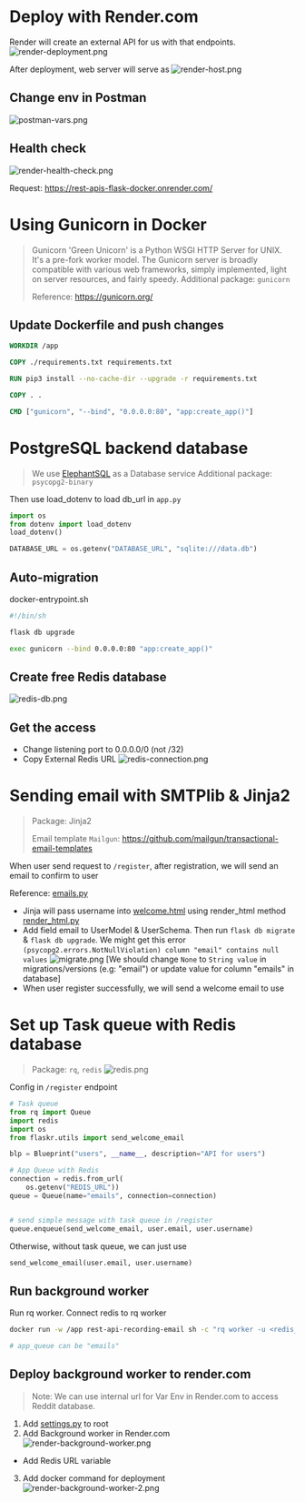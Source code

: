 # Deploy with Render.com
Render will create an external API for us with that endpoints.
![render-deployment.png](media%2Frender-deployment.png)

After deployment, web server will serve as 
![render-host.png](media%2Frender-host.png)

## Change env in Postman
![postman-vars.png](media%2Fpostman-vars.png)


## Health check
![render-health-check.png](media%2Frender-health-check.png)

Request: https://rest-apis-flask-docker.onrender.com/

# Using Gunicorn in Docker
> Gunicorn 'Green Unicorn' is a Python WSGI HTTP Server for UNIX. It's a pre-fork worker model. The Gunicorn server is broadly compatible with various web frameworks, simply implemented, light on server resources, and fairly speedy.
> Additional package: `gunicorn`
> 
> Reference: https://gunicorn.org/

## Update Dockerfile and push changes
```Dockerfile
WORKDIR /app

COPY ./requirements.txt requirements.txt

RUN pip3 install --no-cache-dir --upgrade -r requirements.txt

COPY . .

CMD ["gunicorn", "--bind", "0.0.0.0:80", "app:create_app()"]
```

# PostgreSQL backend database
> We use [ElephantSQL](https://www.elephantsql.com/) as a Database service
> Additional package: `psycopg2-binary` 

Then use load_dotenv to load db_url in `app.py`

```python
import os
from dotenv import load_dotenv
load_dotenv()

DATABASE_URL = os.getenv("DATABASE_URL", "sqlite:///data.db")
```

## Auto-migration
docker-entrypoint.sh
```bash
#!/bin/sh

flask db upgrade

exec gunicorn --bind 0.0.0.0:80 "app:create_app()"
```

## Create free Redis database
![redis-db.png](media%2Fredis-db.png)

## Get the access
- Change listening port to 0.0.0.0/0 (not /32)
- Copy External Redis URL
![redis-connection.png](media%2Fredis-connection.png)

# Sending email with SMTPlib & Jinja2
> Package: Jinja2
> 
> Email template `Mailgun`: https://github.com/mailgun/transactional-email-templates

When user send request to `/register`, after registration, we will send an email to confirm to user

Reference: [emails.py](flaskr%2Futils%2Femails.py)
- Jinja will pass username into [welcome.html](flaskr%2Ftemplates%2Fwelcome.html) using render_html method [render_html.py](flaskr%2Futils%2Frender_html.py)
- Add field email to UserModel & UserSchema. Then run `flask db migrate` & `flask db upgrade`. We might get this error `(psycopg2.errors.NotNullViolation) column "email" contains null values`
![migrate.png](media%2Fmigrate.png)
[We should change `None` to `String value` in migrations/versions (e.g: "email") or update value for column "emails" in database]
- When user register successfully, we will send a welcome email to use 

# Set up Task queue with Redis database
> Package: `rq`, `redis`
![redis.png](media%2Fredis.png)

Config in `/register` endpoint
```python
# Task queue
from rq import Queue
import redis
import os
from flaskr.utils import send_welcome_email

blp = Blueprint("users", __name__, description="API for users")

# App Queue with Redis
connection = redis.from_url(
    os.getenv("REDIS_URL"))
queue = Queue(name="emails", connection=connection)


# send simple message with task queue in /register
queue.enqueue(send_welcome_email, user.email, user.username)
```

Otherwise, without task queue, we can just use
```markdown
send_welcome_email(user.email, user.username)
```

## Run background worker

Run rq worker. Connect redis to rq worker
```bash
docker run -w /app rest-api-recording-email sh -c "rq worker -u <redis_Url> <app_queue>"

# app_queue can be "emails"
```

## Deploy background worker to render.com
> Note: We can use internal url for Var Env in Render.com to access Reddit database.

1. Add [settings.py](settings.py) to root
2. Add Background worker in Render.com
![render-background-worker.png](media%2Frender-background-worker.png)
- Add Redis URL variable
3. Add docker command for deployment
![render-background-worker-2.png](media%2Frender-background-worker-2.png)